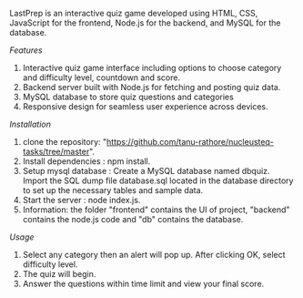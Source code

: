 LastPrep is an interactive quiz game developed using HTML, CSS, JavaScript for the frontend, Node.js for the backend, and MySQL for the database.

*Features*
1. Interactive quiz game interface including options to choose category and difficulty level, countdown and score.
2. Backend server built with Node.js for fetching and posting quiz data.
3. MySQL database to store quiz questions and categories
4. Responsive design for seamless user experience across devices.

*Installation*
1. clone the repository: "https://github.com/tanu-rathore/nucleusteq-tasks/tree/master".
2. Install dependencies : npm install.
3. Setup mysql database : Create a MySQL database named dbquiz. Import the SQL dump file database.sql located in the database directory to set up the necessary tables and sample data.
4. Start the server : node index.js.
5. Information: the folder "frontend" contains the UI of project, "backend" contains the node.js code and "db" contains the database.

*Usage*
1. Select any category then an alert will pop up. After clicking OK, select difficulty level.
2. The quiz will begin.
3. Answer the questions within time limit and view your final score.

